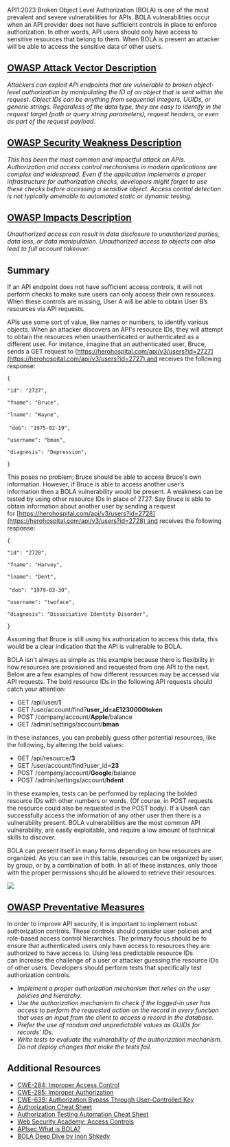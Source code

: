 API1:2023 Broken Object Level Authorization (BOLA) is one of the most prevalent and severe vulnerabilities for APIs. BOLA vulnerabilities occur when an API provider does not have sufficient controls in place to enforce authorization. In other words, API users should only have access to sensitive resources that belong to them. When BOLA is present an attacker will be able to access the sensitive data of other users. 

## [OWASP Attack Vector Description](https://owasp.org/API-Security/editions/2023/en/0xa1-broken-object-level-authorization/)

_Attackers can exploit API endpoints that are vulnerable to broken object-level authorization by manipulating the ID of an object that is sent within the request. Object IDs can be anything from sequential integers, UUIDs, or generic strings. Regardless of the data type, they are easy to identify in the request target (path or query string parameters), request headers, or even as part of the request payload._

## [OWASP Security Weakness Description](https://owasp.org/API-Security/editions/2023/en/0xa1-broken-object-level-authorization/)

_This has been the most common and impactful attack on APIs. Authorization and access control mechanisms in modern applications are complex and widespread. Even if the application implements a proper infrastructure for authorization checks, developers might forget to use these checks before accessing a sensitive object. Access control detection is not typically amenable to automated static or dynamic testing._

## [OWASP Impacts Description](https://owasp.org/API-Security/editions/2023/en/0xa1-broken-object-level-authorization/)

_Unauthorized access can result in data disclosure to unauthorized parties, data loss, or data manipulation. Unauthorized access to objects can also lead to full account takeover._

## Summary

If an API endpoint does not have sufficient access controls, it will not perform checks to make sure users can only access their own resources. When these controls are missing, User A will be able to obtain User B’s resources via API requests.

APIs use some sort of value, like names or numbers, to identify various objects. When an attacker discovers an API's resource IDs, they will attempt to obtain the resources when unauthenticated or authenticated as a different user. For instance, imagine that an authenticated user, Bruce, sends a GET request to [https://herohospital.com/api/v3/users?id=2727](https://herohospital.com/api/v3/users?id=2727) and receives the following response:

`{`

`"id": "2727",`

`"fname": "Bruce",`

`"lname": "Wayne",`

 `"dob": "1975-02-19",`

`"username": "bman",`

`"diagnosis": "Depression",`

`}`

This poses no problem; Bruce should be able to access Bruce's own information. However, if Bruce is able to access another user’s information then a BOLA vulnerability would be present. A weakness can be tested by using other resource IDs in place of 2727. Say Bruce is able to obtain information about another user by sending a request for [https://herohospital.com/api/v3/users?id=2728](https://herohospital.com/api/v3/users?id=2728) and receives the following response:

`{`

`"id": "2728",`

`"fname": "Harvey",`

`"lname": "Dent",`

 `"dob": "1979-03-30",`

`"username": "twoface",`

`"diagnosis": "Dissociative Identity Disorder",`

`}`

Assuming that Bruce is still using his authorization to access this data, this would be a clear indication that the API is vulnerable to BOLA. 

BOLA isn't always as simple as this example because there is flexibility in how resources are provisioned and requested from one API to the next. Below are a few examples of how different resources may be accessed via API requests. The bold resource IDs in the following API requests should catch your attention:

- GET /api/user/**1**
- GET /user/account/find?**user_id=aE1230000token**
- POST /company/account/**Apple**/balance
- GET /admin/settings/account/**bman**

In these instances, you can probably guess other potential resources, like the following, by altering the bold values:

- GET /api/resource/**3**
- GET /user/account/find?user_id=**23**
- POST /company/account/**Google**/balance
- POST /admin/settings/account/**hdent**

In these examples, tests can be performed by replacing the bolded resource IDs with other numbers or words. (Of course, in POST requests the resource could also be requested in the POST body). If a UserA can successfully access the information of any other user then there is a vulnerability present. BOLA vulnerabilities are the most common API vulnerability, are easily exploitable, and require a low amount of technical skills to discover.

BOLA can present itself in many forms depending on how resources are organized. As you can see in this table, resources can be organized by user, by group, or by a combination of both. In all of these instances, only those with the proper permissions should be allowed to retrieve their resources.

![](https://kajabi-storefronts-production.kajabi-cdn.com/kajabi-storefronts-production/file-uploads/site/2147573912/products/c7642a-7c4-aece-2103-2f86e0d21865_OWASP_AuthzAttacks.png)

## [OWASP Preventative Measures](https://owasp.org/API-Security/editions/2023/en/0xa1-broken-object-level-authorization/)

In order to improve API security, it is important to implement robust authorization controls. These controls should consider user policies and role-based access control hierarchies. The primary focus should be to ensure that authenticated users only have access to resources they are authorized to have access to. Using less predictable resource IDs can increase the challenge of a user or attacker guessing the resource IDs of other users. Developers should perform tests that specifically test authorization controls. 

- _Implement a proper authorization mechanism that relies on the user policies and hierarchy._
- _Use the authorization mechanism to check if the logged-in user has access to perform the requested action on the record in every function that uses an input from the client to access a record in the database._
- _Prefer the use of random and unpredictable values as GUIDs for records' IDs._
- _Write tests to evaluate the vulnerability of the authorization mechanism. Do not deploy changes that make the tests fail._

## Additional Resources

- [CWE-284: Improper Access Control](https://cwe.mitre.org/data/definitions/284.html)
- [CWE-285: Improper Authorization](https://cwe.mitre.org/data/definitions/285.html)
- [CWE-639: Authorization Bypass Through User-Controlled Key](https://cwe.mitre.org/data/definitions/639.html)
- [Authorization Cheat Sheet](https://cheatsheetseries.owasp.org/cheatsheets/Authorization_Cheat_Sheet.html)
- [Authorization Testing Automation Cheat Sheet](https://cheatsheetseries.owasp.org/cheatsheets/Authorization_Testing_Automation_Cheat_Sheet.html)
- [Web Security Academy: Access Controls](https://portswigger.net/web-security/access-control)
- [APIsec What is BOLA?](https://www.apisec.ai/blog/broken-object-level-authorization)
- [BOLA Deep Dive by Inon Shkedy](https://inonst.medium.com/a-deep-dive-on-the-most-critical-api-vulnerability-bola-1342224ec3f2)